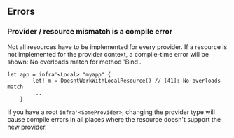 ## Errors


### Provider / resource mismatch is a compile error
Not all resources have to be implemented for every provider. If a resource is not implemented for the provider context, a compile-time error will be shown: No overloads match for method 'Bind'.

```
let app = infra'<Local> "myapp" {
        let! m = DoesntWorkWithLocalResource() // [41]: No overloads match
        ...
    }
```

If you have a root `infra'<SomeProvider>`, changing the provider type will cause compile errors in all places where the resource doesn't support the new provider.
